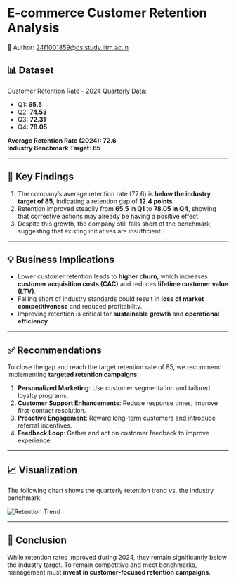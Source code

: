# E-commerce Customer Retention Analysis

📧 Author: 24f1001859@ds.study.iitm.ac.in  

## 📊 Dataset
Customer Retention Rate - 2024 Quarterly Data:
- Q1: **65.5**
- Q2: **74.53**
- Q3: **72.31**
- Q4: **78.05**

**Average Retention Rate (2024): 72.6**  
**Industry Benchmark Target: 85**

---

## 🔎 Key Findings
1. The company’s average retention rate (72.6) is **below the industry target of 85**, indicating a retention gap of **12.4 points**.
2. Retention improved steadily from **65.5 in Q1** to **78.05 in Q4**, showing that corrective actions may already be having a positive effect.
3. Despite this growth, the company still falls short of the benchmark, suggesting that existing initiatives are insufficient.

---

## 💡 Business Implications
- Lower customer retention leads to **higher churn**, which increases **customer acquisition costs (CAC)** and reduces **lifetime customer value (LTV)**.  
- Falling short of industry standards could result in **loss of market competitiveness** and reduced profitability.  
- Improving retention is critical for **sustainable growth** and **operational efficiency**.

---

## ✅ Recommendations
To close the gap and reach the target retention rate of 85, we recommend implementing **targeted retention campaigns**:
1. **Personalized Marketing**: Use customer segmentation and tailored loyalty programs.  
2. **Customer Support Enhancements**: Reduce response times, improve first-contact resolution.  
3. **Proactive Engagement**: Reward long-term customers and introduce referral incentives.  
4. **Feedback Loop**: Gather and act on customer feedback to improve experience.

---

## 📈 Visualization
The following chart shows the quarterly retention trend vs. the industry benchmark:

![Retention Trend](retention_trend.png)

---

## 📌 Conclusion
While retention rates improved during 2024, they remain significantly below the industry target. To remain competitive and meet benchmarks, management must **invest in customer-focused retention campaigns**.  

